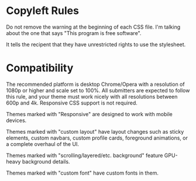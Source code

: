# Copyleft Rules
Do not remove the warning at the beginning of each CSS file. I'm talking about the one that says "This program is free software".

It tells the recipent that they have unrestricted rights to use the stylesheet.

# Compatibility

The recommended platform is desktop Chrome/Opera with a resolution of 1080p or higher and scale set to 100%. All submitters are expected to follow this rule, and your theme must work nicely with all resolutions between 600p and 4k. Responsive CSS support is not required. 

Themes marked with "Responsive" are designed to work with mobile devices.

Themes marked with "custom layout" have layout changes such as sticky elements, custom navbars, custom profile cards, foreground animations, or a complete overhaul of the UI. 

Themes marked with "scrolling/layered/etc. background" feature GPU-heavy background details.

Themes marked with "custom font" have custom fonts in them.
